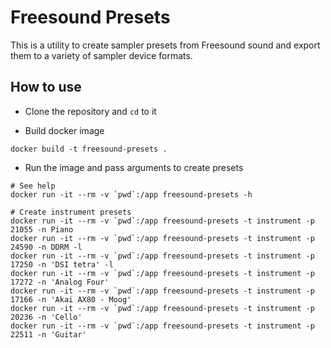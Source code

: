# Freesound Presets

This is a utility to create sampler presets from Freesound sound and export them to a variety of sampler device formats.


## How to use
 
 * Clone the repository and `cd` to it

 * Build docker image

```
docker build -t freesound-presets .
```

 * Run the image and pass arguments to create presets


```
# See help
docker run -it --rm -v `pwd`:/app freesound-presets -h

# Create instrument presets
docker run -it --rm -v `pwd`:/app freesound-presets -t instrument -p 21055 -n Piano
docker run -it --rm -v `pwd`:/app freesound-presets -t instrument -p 24590 -n DDRM -l
docker run -it --rm -v `pwd`:/app freesound-presets -t instrument -p 17250 -n 'DSI tetra' -l
docker run -it --rm -v `pwd`:/app freesound-presets -t instrument -p 17272 -n 'Analog Four'
docker run -it --rm -v `pwd`:/app freesound-presets -t instrument -p 17166 -n 'Akai AX80 - Moog'
docker run -it --rm -v `pwd`:/app freesound-presets -t instrument -p 20236 -n 'Cello'
docker run -it --rm -v `pwd`:/app freesound-presets -t instrument -p 22511 -n 'Guitar'
```

